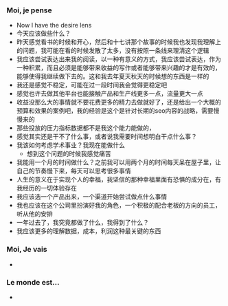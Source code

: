 ### Moi, je pense
- Now I have the desire lens
- 今天应该做些什么？
- 昨天感觉看书的时候和开心，然后和十七讲那个故事的时候我也发现我理解上的问题，我可能在看的时候发散了太多，没有按照一条线来理清这个逻辑
- 我应该尝试表达出来我的阅读，以一种有意义的方式，我应该尝试表达，作为一种积累，而且必须是能够带来收益的写作或者能够带来兴趣的才是有效的，能够使得我继续做下去的。这和我去年夏天秋天的时候想的东西是一样的
- 我还是感觉不稳定，可能在过一段时间我会觉得更稳定吧
- 感觉也许去做其他平台也能接触产品和生产线更多一点，流量更大一点
- 收益没那么大的事情就不要花费更多的精力去做就好了，还是给出一个大概的预算和效果的案例吧，我的经验是这个是针对长期的seo内容的战略，需要慢慢来的
- 那些投放的压力指标数据都不是我这个能力能做的，
- 感觉其实还是干不了什么事，或者说我需要时间想明白干点什么事？
- 我该如何考虑学术事业？我现在能做什么
	- 想到这个问题的时候我感觉痛苦
- 我能用一个月的时间做什么？之前我可以用两个月的时间每天呆在屋子里，让自己的节奏慢下来，每天可以思考很多事情
- 人生的意义在于实现个人的幸福，我坚信的那种幸福里面有恐惧的成分在，有我经历的一切体验存在
- 我应该选一个产品出来，一个渠道开始尝试做点什么事情
- 我也应该在这个公司里扮演好我的角色，一个积极的配合老板的方向的员工，听从他的安排
- 一年过去了，我究竟都做了什么，我得到了什么？
- 我应该更多的理解数据，成本，利润这种最关键的东西




### Moi, Je vais
- 



### Le monde est...
- 